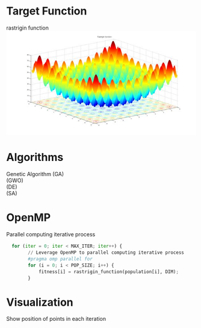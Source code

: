 # Target Function
rastrigin function
![](https://github.com/LA-Bros/596_Project/blob/main/Image/Function.jpg?raw=true)


# Algorithms
Genetic Algorithm (GA)\
(GWO)\
(DE)\
(SA)

# OpenMP
Parallel computing iterative process

```python
  for (iter = 0; iter < MAX_ITER; iter++) {
        // Leverage OpenMP to parallel computing iterative process
        #pragma omp parallel for
        for (i = 0; i < POP_SIZE; i++) {
            fitness[i] = rastrigin_function(population[i], DIM);
        }
```
# Visualization
Show position of points in each iteration
